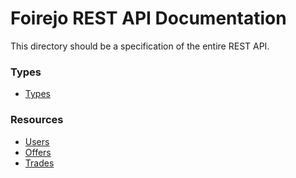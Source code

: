 # Foirejo REST API Documentation
This directory should be a specification of the entire REST API.

### Types
- [Types](types.md)

### Resources
- [Users](users.md)
- [Offers](offers.md)
- [Trades](trades.md)
